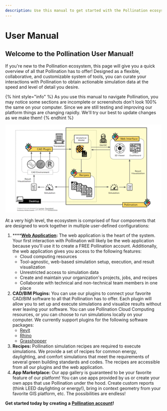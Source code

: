 ```yaml
---
description: Use this manual to get started with the Pollination ecosystem!
---
```


# User Manual

## Welcome to the Pollination User Manual!&#x20;

If you're new to the Pollination ecosystem, this page will give you a quick overview of all that Pollination has to offer! Designed as a flexible, collaborative, and customizable system of tools, you can curate your interactions with Pollination to obtain actionable simulation data at the speed and level of detail you desire.&#x20;

{% hint style="info" %}
As you use this manual to navigate Pollination, you may notice some sections are incomplete or screenshots don't look 100% the same on your computer. Since we are still testing and improving our platform things are changing rapidly. We'll try our best to update changes as we make them!
{% endhint %}

![Diagram of the Pollination Ecosystem](<.gitbook/assets/Pollination Platform.png>)

At a very high level, the ecosystem is comprised of four components that are designed to work together in multiple user-defined configurations:&#x20;

1. ****[**Web Application**](https://www.pollination.cloud/platform)**:** The web application is the heart of the system. Your first interaction with Pollination will likely be the web application because you'll use it to create a FREE Pollination account. Additionally, the web application gives you access to the following features:  &#x20;
   * Cloud computing resources
   * Tool-agnostic, web-based simulation setup, execution, and result visualization
   * Unrestricted access to simulation data
   * Create and maintain your organization's projects, jobs, and recipes
   * Collaborate with technical and non-technical team members in one place
2. **CAD/BIM Plugins:** You can use our plugins to connect your favorite CAD/BIM software to all that Pollination has to offer. Each plugin will allow you to set up and execute simulations and visualize results without ever leaving your software. You can use Pollination Cloud Computing resources, or you can choose to run simulations locally on your computer. We currently support plugins for the following software packages:&#x20;
   * [Revit](https://www.pollination.cloud/revit-plugin)
   * [Rhino](https://www.pollination.cloud/rhino-plugin)
   * [Grasshopper](https://www.pollination.cloud/grasshopper-plugin)
3. **Recipes:** Pollination simulation recipes are required to execute simulations. We provide a set of recipes for common energy, daylighting, and comfort simulations that meet the requirements of several green building standards and codes. The recipes are accessible from all our plugins and the web application.&#x20;
4. **App Marketplace:** Our app gallery is guaranteed to be your favorite feature of our platform! You can use apps provided by us or create your own apps that use Pollination under the hood. Create custom reports (think LEED daylighting or energy!), bring in context geometry from your favorite GIS platform, etc. The possibilities are endless!&#x20;

**Get started today by creating a** [**Pollination account**](https://app.pollination.cloud)**!**&#x20;
